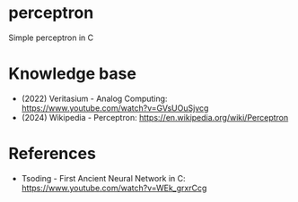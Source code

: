 # perceptron
Simple perceptron in C

# Knowledge base
- (2022) Veritasium - Analog Computing: https://www.youtube.com/watch?v=GVsUOuSjvcg
- (2024) Wikipedia - Perceptron: https://en.wikipedia.org/wiki/Perceptron


# References
- Tsoding - First Ancient Neural Network in C: https://www.youtube.com/watch?v=WEk_grxrCcg
